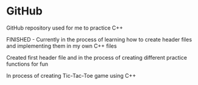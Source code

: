 # GitHub
GitHub repository used for me to practice C++ 

FINISHED - Currently in the process of learning how to create header files and implementing them in my own C++ files

Created first header file and in the process of creating different practice functions for fun

In process of creating Tic-Tac-Toe game using C++
